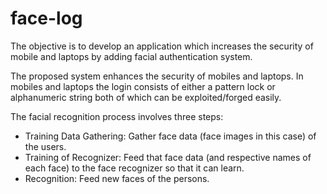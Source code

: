 # face-log

The  objective  is  to  develop  an application which increases the security of mobile and laptops by adding facial authentication system.
 
The proposed system enhances the security of mobiles and laptops. In mobiles and laptops the login consists of either a pattern lock or alphanumeric string both of which can be exploited/forged easily.

The facial recognition process involves three steps:
* Training Data Gathering: Gather face data (face images in this case) of the users.
* Training of Recognizer: Feed that face data (and respective names of each face) to the face recognizer so that it can learn.
* Recognition: Feed new faces of the persons.
